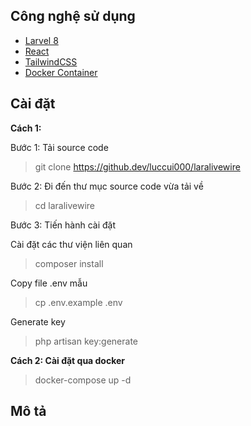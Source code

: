 ## Công nghệ sử dụng

- [Larvel 8](https://laravel.com/)
- [React](https://laravel-livewire.com/)
- [TailwindCSS](https://tailwindcss.com/)
- [Docker Container](http://dockerhub.com/)
## Cài đặt
**Cách 1:**

Bước 1: Tải source code
>git clone https://github.dev/luccui000/laralivewire

Bước 2: Đi đến thư mục source code vừa tải về
> cd laralivewire

Bước 3: Tiến hành cài đặt

Cài đặt các thư viện liên quan
> composer install

Copy file .env mẫu
>cp .env.example .env

Generate key
> php artisan key:generate

**Cách 2: Cài đặt qua docker**
>docker-compose up -d

## Mô tả  
